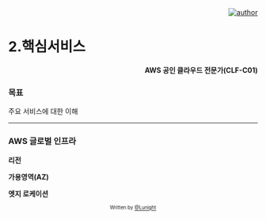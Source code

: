 <div align=right>
    <a href="https://github.com/LunightLab">
        <img alt="author" src= "https://img.shields.io/badge/author-lunight-blue?style=glat-square" target="_blank"></a>
    </a>
</div>

2.핵심서비스
============

**<div align=right> AWS 공인 클라우드 전문가(CLF-C01)</div>**

### 목표

주요 서비스에 대한 이해

---

### AWS 글로벌 인프라

**리전**

**가용영역(AZ)**

**엣지 로케이션**

<div align="center">

<sub><sup>Written by <a href="https://github.com/LunightLab">@Lunight</a></sup></sub><small></small>

</div>

